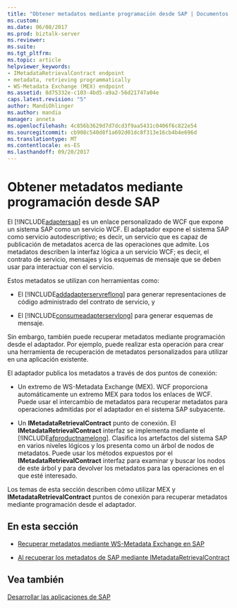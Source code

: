 ```yaml
---
title: "Obtener metadatos mediante programación desde SAP | Documentos de Microsoft"
ms.custom: 
ms.date: 06/08/2017
ms.prod: biztalk-server
ms.reviewer: 
ms.suite: 
ms.tgt_pltfrm: 
ms.topic: article
helpviewer_keywords:
- IMetadataRetrievalContract endpoint
- metadata, retrieving programmatically
- WS-Metadata Exchange (MEX) endpoint
ms.assetid: 8d75332e-c103-4bd5-a9a2-56d21747a04e
caps.latest.revision: "5"
author: MandiOhlinger
ms.author: mandia
manager: anneta
ms.openlocfilehash: 4c856b3629d7d7dcd3f9aa5431c0406f6c822e54
ms.sourcegitcommit: cb908c540d8f1a692d01dc8f313e16cb4b4e696d
ms.translationtype: MT
ms.contentlocale: es-ES
ms.lasthandoff: 09/20/2017
---
```

# <a name="get-metadata-programmatically-from-sap"></a>Obtener metadatos mediante programación desde SAP
El [!INCLUDE[adaptersap](../../includes/adaptersap-md.md)] es un enlace personalizado de WCF que expone un sistema SAP como un servicio WCF. El adaptador expone el sistema SAP como servicio autodescriptivo; es decir, un servicio que es capaz de publicación de metadatos acerca de las operaciones que admite. Los metadatos describen la interfaz lógica a un servicio WCF; es decir, el contrato de servicio, mensajes y los esquemas de mensaje que se deben usar para interactuar con el servicio.  
  
 Estos metadatos se utilizan con herramientas como:  
  
-   El [!INCLUDE[addadapterservreflong](../../includes/addadapterservreflong-md.md)] para generar representaciones de código administrado del contrato de servicio, y  
  
-   El [!INCLUDE[consumeadapterservlong](../../includes/consumeadapterservlong-md.md)] para generar esquemas de mensaje.  
  
 Sin embargo, también puede recuperar metadatos mediante programación desde el adaptador. Por ejemplo, puede realizar esta operación para crear una herramienta de recuperación de metadatos personalizados para utilizar en una aplicación existente.  
  
 El adaptador publica los metadatos a través de dos puntos de conexión:  
  
-   Un extremo de WS-Metadata Exchange (MEX). WCF proporciona automáticamente un extremo MEX para todos los enlaces de WCF. Puede usar el intercambio de metadatos para recuperar metadatos para operaciones admitidas por el adaptador en el sistema SAP subyacente.  
  
-   Un **IMetadataRetrievalContract** punto de conexión. El **IMetadataRetrievalContract** interfaz se implementa mediante el [!INCLUDE[afproductnamelong](../../includes/afproductnamelong-md.md)]. Clasifica los artefactos del sistema SAP en varios niveles lógicos y los presenta como un árbol de nodos de metadatos. Puede usar los métodos expuestos por el **IMetadataRetrievalContract** interfaz para examinar y buscar los nodos de este árbol y para devolver los metadatos para las operaciones en el que esté interesado.  
  
 Los temas de esta sección describen cómo utilizar MEX y **IMetadataRetrievalContract** puntos de conexión para recuperar metadatos mediante programación desde el adaptador.  
  
## <a name="in-this-section"></a>En esta sección  
  
-   [Recuperar metadatos mediante WS-Metadata Exchange en SAP](../../adapters-and-accelerators/adapter-sap/get-metadata-using-ws-metadata-exchange-in-sap.md)  
  
-   [Al recuperar los metadatos de SAP mediante IMetadataRetrievalContract](../../adapters-and-accelerators/adapter-sap/get-metadata-in-sap-using-imetadataretrievalcontract.md)  
  
## <a name="see-also"></a>Vea también  
[Desarrollar las aplicaciones de SAP](../../adapters-and-accelerators/adapter-sap/develop-your-sap-applications.md)